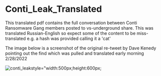 # Conti_Leak_Translated
This translated pdf contains the full conversation between Conti Ransomware Gang members posted to vs-underground share. This was translated Russian-English so expect some of the content to be miss-translated e.g. a hash was provided calling it a 'cat'

The image below is a screenshot of the original re-tweet by Dave Kenedy pointing out the find which was pulled and translated early morning 2/28/2022

![conti_leak](https://user-images.githubusercontent.com/95438621/156043359-844c9ca5-efcd-405c-b97f-34677342ee3c.png)style="width:500px;height:600px;

